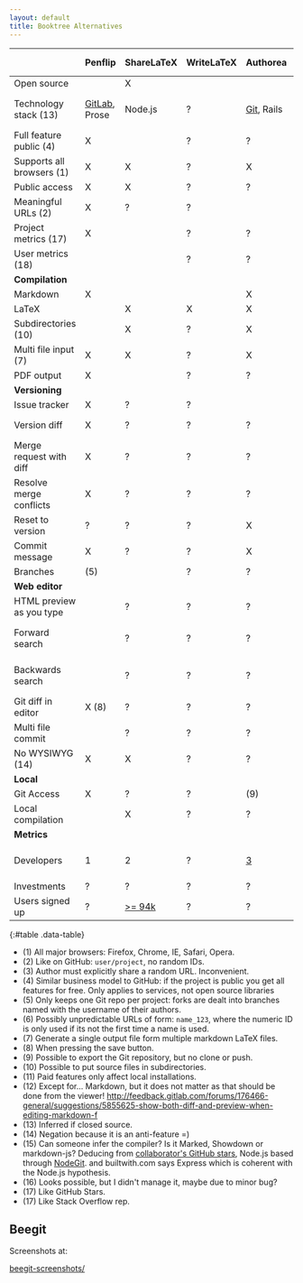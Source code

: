 ```yaml
---
layout: default
title: Booktree Alternatives
---
```


|                           | Penflip                                                                    | ShareLaTeX                                                          | WriteLaTeX | Authorea                                       | Beegit                                             | Draft | Inkling Habitat                                                             | Leanpub | Connexions | Wiki Books | Google Docs | GitHub                        | GitLab                        |
|---------------------------|----------------------------------------------------------------------------|---------------------------------------------------------------------|------------|------------------------------------------------|----------------------------------------------------|-------|-----------------------------------------------------------------------------|---------|------------|------------|-------------|-------------------------------|-------------------------------|
| Open source               |                                                                            | X                                                                   |            |                                                |                                                    |       |                                                                             |         | X          | X          |             |                               | X                             |
| Technology stack (13)     | [GitLab](https://twitter.com/madebyloren/status/468917323588698112), Prose | Node.js                                                             | ?          | [Git](https://www.authorea.com/aboutus), Rails | NodeGit, Express, (15)                             | ?     | ?                                                                           | ?       | Python     | PHP        | ?           | Git, Rails, Redcarpet, Gollum | Git, Rails, Redcarpet, Gollum |
| Full feature public (4)   | X                                                                          |                                                                     | ?          | ?                                              | X                                                  | X     | ?                                                                           | ?       | ?          | ?          | ?           | ?                             | X (11)                        |
| Supports all browsers (1) | X                                                                          | X                                                                   | ?          | X                                              | X                                                  | X     |                                                                             | ?       | ?          | ?          | ?           | ?                             | X                             |
| Public access             | X                                                                          | X                                                                   | ?          | ?                                              | X                                                  | (3)   | ?                                                                           | ?       | ?          | ?          | ?           | X                             | X                             |
| Meaningful URLs (2)       | X                                                                          | ?                                                                   | ?          |                                                |                                                    |       | (6)                                                                         | ?       | ?          | ?          | ?           | X                             | X                             |
| Project metrics (17)      | X                                                                          |                                                                     | ?          | ?                                              |                                                    | ?     | ?                                                                           | ?       | ?          | ?          | ?           | ?                             | ?                             |
| User metrics (18)         |                                                                            |                                                                     | ?          | ?                                              |                                                    | ?     | ?                                                                           | ?       | ?          | ?          | ?           | ?                             | ?                             |
| **Compilation**           |                                                                            |                                                                     |            |                                                |                                                    |       |                                                                             |         |            |            |             |                               |                               |
| Markdown                  | X                                                                          |                                                                     |            | X                                              | X                                                  | X     | X                                                                           | ?       | ?          | ?          | ?           | ?                             | X                             |
| LaTeX                     |                                                                            | X                                                                   | X          | X                                              |                                                    |       |                                                                             | ?       | ?          | ?          | ?           | ?                             |                               |
| Subdirectories (10)       |                                                                            | X                                                                   | ?          | X                                              | X                                                  | ?     | ?                                                                           | ?       | ?          | ?          | ?           | ?                             |                               |
| Multi file input (7)      | X                                                                          | X                                                                   | ?          | X                                              |                                                    |       |                                                                             | ?       | ?          | ?          | ?           | ?                             |                               |
| PDF output                | X                                                                          |                                                                     | ?          | ?                                              |                                                    | ?     | ?                                                                           | ?       | ?          | ?          | ?           | ?                             | ?                             |
| **Versioning**            |                                                                            |                                                                     |            |                                                |                                                    |       |                                                                             |         |            |            |             |                               |                               |
| Issue tracker             | X                                                                          | ?                                                                   | ?          |                                                |                                                    | ?     | ?                                                                           | ?       | ?          | ?          | ?           | ?                             | X                             |
| Version diff              | X                                                                          | ?                                                                   | ?          | ?                                              | only previous                                      | ?     | ?                                                                           | ?       | ?          | ?          | ?           | ?                             | X                             |
| Merge request with diff   | X                                                                          | ?                                                                   | ?          | ?                                              | ?                                                  | ?     |                                                                             | ?       | ?          | ?          | ?           | ?                             |                               |
| Resolve merge conflicts   | X                                                                          | ?                                                                   | ?          | ?                                              | ?                                                  | ?     |                                                                             | ?       | ?          | ?          | ?           | ?                             | [w]()                         |
| Reset to version          | ?                                                                          | ?                                                                   | ?          | X                                              |                                                    | X     | X                                                                           | ?       | ?          | ?          | ?           | ?                             | X                             |
| Commit message            | X                                                                          | ?                                                                   | ?          | X                                              | X                                                  |       | ?                                                                           | ?       | ?          | ?          | ?           | ?                             |                               |
| Branches                  | (5)                                                                        |                                                                     | ?          | ?                                              |                                                    | ?     | ?                                                                           | ?       | ?          | ?          | ?           | ?                             | X                             |
| **Web editor**            |                                                                            |                                                                     |            |                                                |                                                    |       |                                                                             |         |            |            |             |                               |                               |
| HTML preview as you type  |                                                                            | ?                                                                   | ?          | ?                                              | X                                                  |       | n                                                                           | ?       | ?          | ?          | ?           | ?                             |                               |
| Forward search            |                                                                            | ?                                                                   | ?          | ?                                              | X Limited accuracy                                 | ?     | n                                                                           | ?       | ?          | ?          | ?           | ?                             |                               |
| Backwards search          |                                                                            | ?                                                                   | ?          | ?                                              | X Limited accuracy                                 | ?     | n                                                                           | ?       | ?          | ?          | ?           | ?                             |                               |
| Git diff in editor        | X (8)                                                                      | ?                                                                   | ?          | ?                                              |                                                    | ?     |                                                                             | ?       | ?          | ?          | ?           | ?                             | X (12)                        |
| Multi file commit         |                                                                            | ?                                                                   | ?          | ?                                              | X (16)                                             | ?     | ?                                                                           | ?       | ?          | ?          | ?           | ?                             |                               |
| No WYSIWYG (14)           | X                                                                          | X                                                                   | ?          | ?                                              | X                                                  | ?     | ?                                                                           | ?       | ?          | ?          | ?           | ?                             | ?                             |
| **Local**                 |                                                                            |                                                                     |            |                                                |                                                    |       |                                                                             |         |            |            |             |                               |                               |
| Git Access                | X                                                                          | ?                                                                   | ?          | (9)                                            | ?                                                  |       |                                                                             | ?       | ?          | ?          | ?           | ?                             | ?                             |
| Local compilation         |                                                                            | X                                                                   | ?          | ?                                              | ?                                                  | ?     |                                                                             | ?       | ?          | ?          | ?           | ?                             | ?                             |
| **Metrics**               |                                                                            |                                                                     |            |                                                |                                                    |       |                                                                             |         |            |            |             |                               |                               |
| Developers                | 1                                                                          | 2                                                                   | ?          | [3](https://www.authorea.com/contact)          | [2](http://www.crunchbase.com/organization/beegit) | 1     | [9](http://www.crunchbase.com/organization/inkling-inc) (multiple projects) | ?       | ?          | ?          | ?           | ?                             | 5                             |
| Investments               | ?                                                                          | ?                                                                   | ?          | ?                                              |                                                    | ?     | ?                                                                           | ?       | ?          | ?          | ?           | ?                             | ?                             |
| Users signed up           | ?                                                                          | [>= 94k](https://twitter.com/henryoswald/status/459367445946707968) | ?          | ?                                              | ?                                                  | ?     | ?                                                                           | ?       | ?          | ?          | ?           | ?                             | ~ 1k on SaaS (9)              |
{:#table .data-table}

<!--
| Users signed up           | ?                                                                          | ?                                                                   | ?          | ?                                              | ?                                                  | ?     | ?                                                                                        | ?       | ?          | ?          | ?           | ?                             | ?                             |
-->

- (1) All major browsers: Firefox, Chrome, IE, Safari, Opera.
- (2) Like on GitHub: `user/project`, no random IDs.
- (3) Author must explicitly share a random URL. Inconvenient.
- (4) Similar business model to GitHub: if the project is public you get all features for free. Only applies to services, not open source libraries
- (5) Only keeps one Git repo per project: forks are dealt into branches named with the username of their authors.
- (6) Possibly unpredictable URLs of form: `name_123`, where the numeric ID is only used if its not the first time a name is used.
- (7) Generate a single output file form multiple markdown LaTeX files.
- (8) When pressing the save button.
- (9) Possible to export the Git repository, but no clone or push.
- (10) Possible to put source files in subdirectories.
- (11) Paid features only affect local installations.
- (12) Except for... Markdown, but it does not matter as that should be done from the viewer! http://feedback.gitlab.com/forums/176466-general/suggestions/5855625-show-both-diff-and-preview-when-editing-markdown-f
- (13) Inferred if closed source.
- (14) Negation because it is an anti-feature =)
- (15) Can someone infer the compiler? Is it Marked, Showdown or markdown-js?
    Deducing from [collaborator's GitHub stars](https://github.com/stars/kciccarello),
    Node.js based through [NodeGit](https://github.com/nodegit/nodegit).
    and builtwith.com says Express which is coherent with the Node.js hypothesis.
- (16) Looks possible, but I didn't manage it, maybe due to minor bug?
- (17) Like GitHub Stars.
- (17) Like Stack Overflow rep.

## Beegit

Screenshots at:

[beegit-screenshots/](beegit-screenshots/)
